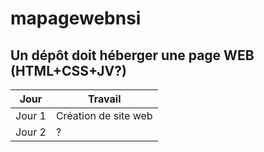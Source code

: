 # mapagewebnsi
Un dépôt doit héberger une page WEB (HTML+CSS+JV?)
-----------------------------
|Jour|Travail|
|---|---|
|Jour 1|Création de site web|
|Jour 2|?|
